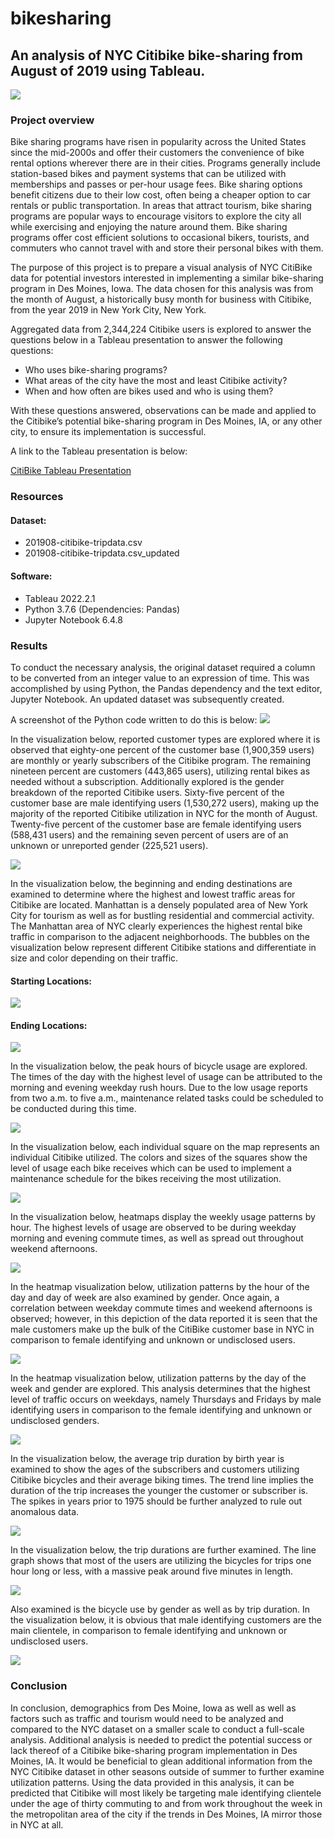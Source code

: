 # bikesharing
 
## An analysis of NYC Citibike bike-sharing from August of 2019 using Tableau.

![](Resources/citi_bike_image.jpg) 

### Project overview

Bike sharing programs have risen in popularity across the United States since the mid-2000s and offer their customers the convenience of bike rental options wherever there are in their cities. Programs generally include station-based bikes and payment systems that can be utilized with memberships and passes or per-hour usage fees. Bike sharing options benefit citizens due to their low cost, often being a cheaper option to car rentals or public transportation. In areas that attract tourism, bike sharing programs are popular ways to encourage visitors to explore the city all while exercising and enjoying the nature around them. Bike sharing programs offer cost efficient solutions to occasional bikers, tourists, and commuters who cannot travel with and store their personal bikes with them. 

The purpose of this project is to prepare a visual analysis of NYC CitiBike data for potential investors interested in implementing a similar bike-sharing program in Des Moines, Iowa. The data chosen for this analysis was from the month of August, a historically busy month for business with Citibike, from the year 2019 in New York City, New York. 

Aggregated data from 2,344,224 Citibike users is explored to answer the questions below in a Tableau presentation to answer the following questions:

* Who uses bike-sharing programs? 
* What areas of the city have the most and least Citibike activity?
* When and how often are bikes used and who is using them?

With these questions answered, observations can be made and applied to the Citibike’s potential bike-sharing program in Des Moines, IA, or any other city, to ensure its implementation is successful. 

A link to the Tableau presentation is below:

[CitiBike Tableau Presentation](https://public.tableau.com/app/profile/jeanine.jordan/viz/NYCCitiBikeAnalysisChallenge_16656381502750/NYCCitiBikeAnalysis?publish=yes)

### Resources

#### Dataset:

* 201908-citibike-tripdata.csv
* 201908-citibike-tripdata.csv_updated

#### Software:

* Tableau 2022.2.1
* Python 3.7.6 (Dependencies: Pandas)
* Jupyter Notebook 6.4.8

### Results

To conduct the necessary analysis, the original dataset required a column to be converted from an integer value to an expression of time. This was accomplished by using Python, the Pandas dependency and the text editor, Jupyter Notebook. An updated dataset was subsequently created. 

A screenshot of the Python code written to do this is below:
![](Resources/code.jpg) 

In the visualization below, reported customer types are explored where it is observed that eighty-one percent of the customer base (1,900,359 users) are monthly or yearly subscribers of the Citibike program. The remaining nineteen percent are customers (443,865 users), utilizing rental bikes as needed without a subscription. Additionally explored is the gender breakdown of the reported Citibike users. Sixty-five percent of the customer base are male identifying users (1,530,272 users), making up the majority of the reported Citibike utilization in NYC for the month of August. Twenty-five percent of the customer base are female identifying users (588,431 users) and the remaining seven percent of users are of an unknown or unreported gender (225,521 users). 

![](Resources/customer_description.jpg) 

In the visualization below, the beginning and ending destinations are examined to determine where the highest and lowest traffic areas for Citibike are located. Manhattan is a densely populated area of New York City for tourism as well as for bustling residential and commercial activity. The Manhattan area of NYC clearly experiences the highest rental bike traffic in comparison to the adjacent neighborhoods. The bubbles on the visualization below represent different Citibike stations and differentiate in size and color depending on their traffic. 

#### Starting Locations:

![](Resources/starting_locations.jpg) 

#### Ending Locations:

![](Resources/ending_locations.jpg) 

In the visualization below, the peak hours of bicycle usage are explored. The times of the day with the highest level of usage can be attributed to the morning and evening weekday rush hours. Due to the low usage reports from two a.m. to five a.m., maintenance related tasks could be scheduled to be conducted during this time. 

![](Resources/peak_hours_of_usage.jpg) 

In the visualization below, each individual square on the map represents an individual Citibike utilized. The colors and sizes of the squares show the level of usage each bike receives which can be used to implement a maintenance schedule for the bikes receiving the most utilization.

![](Resources/bike_repairs.jpg) 

In the visualization below, heatmaps display the weekly usage patterns by hour. The highest levels of usage are observed to be during weekday morning and evening commute times, as well as spread out throughout weekend afternoons. 

![](Resources/Trips_per_hour_weekday.jpg) 

In the heatmap visualization below, utilization patterns by the hour of the day and day of week are also examined by gender. Once again, a correlation between weekday commute times and weekend afternoons is observed; however, in this depiction of the data reported it is seen that the male customers make up the bulk of the CitiBike customer base in NYC in comparison to female identifying and unknown or undisclosed users. 

![](Resources/trips_per_hour_gender.jpg) 

In the heatmap visualization below, utilization patterns by the day of the week and gender are explored. This analysis determines that the highest level of traffic occurs on weekdays, namely Thursdays and Fridays by male identifying users in comparison to the female identifying and unknown or undisclosed genders. 

![](Resources/trips_by_weekday_user_gender.jpg)

In the visualization below, the average trip duration by birth year is examined to show the ages of the subscribers and customers utilizing Citibike bicycles and their average biking times. The trend line implies the duration of the trip increases the younger the customer or subscriber is. The spikes in years prior to 1975 should be further analyzed to rule out anomalous data.   

![](Resources/avg_trip_duration.jpg)

In the visualization below, the trip durations are further examined. The line graph shows that most of the users are utilizing the bicycles for trips one hour long or less, with a massive peak around five minutes in length. 

![](Resources/trip_duration_usage.jpg)

Also examined is the bicycle use by gender as well as by trip duration. In the visualization below, it is obvious that male identifying customers are the main clientele, in comparison to female identifying and unknown or undisclosed users.  

![](Resources/trip_duration_gender.jpg)

### Conclusion

In conclusion, demographics from Des Moine, Iowa as well as well as factors such as traffic and tourism would need to be analyzed and compared to the NYC dataset on a smaller scale to conduct a full-scale analysis. Additional analysis is needed to predict the potential success or lack thereof of a Citibike bike-sharing program implementation in Des Moines, IA. It would be beneficial to glean additional information from the NYC Citibike dataset in other seasons outside of summer to further examine utilization patterns. Using the data provided in this analysis, it can be predicted that Citibike will most likely be targeting male identifying clientele under the age of thirty commuting to and from work throughout the week in the metropolitan area of the city if the trends in Des Moines, IA mirror those in NYC at all. 

